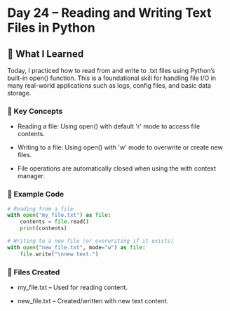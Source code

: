 # Day 24 – Reading and Writing Text Files in Python
## 🌱 What I Learned
Today, I practiced how to read from and write to .txt files using Python’s built-in open() function. This is a foundational skill for handling file I/O in many real-world applications such as logs, config files, and basic data storage.

### 🧠 Key Concepts
- Reading a file: Using open() with default 'r' mode to access file contents.

- Writing to a file: Using open() with 'w' mode to overwrite or create new files.

- File operations are automatically closed when using the with context manager.

### 🧪 Example Code
```python
# Reading from a file
with open("my_file.txt") as file:
    contents = file.read()
    print(contents)

# Writing to a new file (or overwriting if it exists)
with open("new_file.txt", mode="w") as file:
    file.write("\nnew text.")
 ```
### 📁 Files Created
- my_file.txt – Used for reading content.

- new_file.txt – Created/written with new text content.